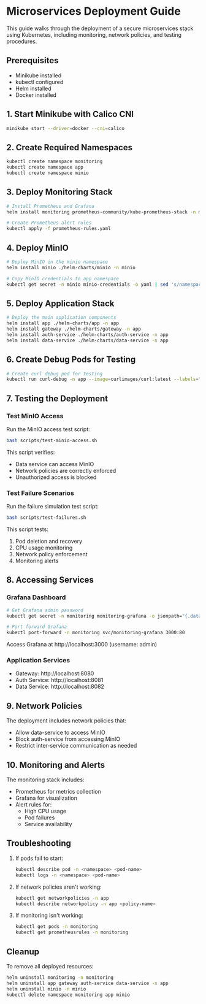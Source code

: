 # Microservices Deployment Guide

This guide walks through the deployment of a secure microservices stack using Kubernetes, including monitoring, network policies, and testing procedures.

## Prerequisites

- Minikube installed
- kubectl configured
- Helm installed
- Docker installed

## 1. Start Minikube with Calico CNI

```bash
minikube start --driver=docker --cni=calico
```

## 2. Create Required Namespaces

```bash
kubectl create namespace monitoring
kubectl create namespace app
kubectl create namespace minio
```

## 3. Deploy Monitoring Stack

```bash
# Install Prometheus and Grafana
helm install monitoring prometheus-community/kube-prometheus-stack -n monitoring --create-namespace

# Create Prometheus alert rules
kubectl apply -f prometheus-rules.yaml
```

## 4. Deploy MinIO

```bash
# Deploy MinIO in the minio namespace
helm install minio ./helm-charts/minio -n minio

# Copy MinIO credentials to app namespace
kubectl get secret -n minio minio-credentials -o yaml | sed 's/namespace: minio/namespace: app/' | kubectl apply -f -
```

## 5. Deploy Application Stack

```bash
# Deploy the main application components
helm install app ./helm-charts/app -n app
helm install gateway ./helm-charts/gateway -n app
helm install auth-service ./helm-charts/auth-service -n app
helm install data-service ./helm-charts/data-service -n app
```

## 6. Create Debug Pods for Testing

```bash
# Create curl debug pod for testing
kubectl run curl-debug -n app --image=curlimages/curl:latest --labels="app=data-service" --restart=Never -- sleep infinity
```

## 7. Testing the Deployment

### Test MinIO Access

Run the MinIO access test script:
```bash
bash scripts/test-minio-access.sh
```

This script verifies:
- Data service can access MinIO
- Network policies are correctly enforced
- Unauthorized access is blocked

### Test Failure Scenarios

Run the failure simulation test script:
```bash
bash scripts/test-failures.sh
```

This script tests:
1. Pod deletion and recovery
2. CPU usage monitoring
3. Network policy enforcement
4. Monitoring alerts

## 8. Accessing Services

### Grafana Dashboard
```bash
# Get Grafana admin password
kubectl get secret -n monitoring monitoring-grafana -o jsonpath="{.data.admin-password}" | base64 -d

# Port forward Grafana
kubectl port-forward -n monitoring svc/monitoring-grafana 3000:80
```
Access Grafana at http://localhost:3000 (username: admin)

### Application Services
- Gateway: http://localhost:8080
- Auth Service: http://localhost:8081
- Data Service: http://localhost:8082

## 9. Network Policies

The deployment includes network policies that:
- Allow data-service to access MinIO
- Block auth-service from accessing MinIO
- Restrict inter-service communication as needed

## 10. Monitoring and Alerts

The monitoring stack includes:
- Prometheus for metrics collection
- Grafana for visualization
- Alert rules for:
  - High CPU usage
  - Pod failures
  - Service availability

## Troubleshooting

1. If pods fail to start:
   ```bash
   kubectl describe pod -n <namespace> <pod-name>
   kubectl logs -n <namespace> <pod-name>
   ```

2. If network policies aren't working:
   ```bash
   kubectl get networkpolicies -n app
   kubectl describe networkpolicy -n app <policy-name>
   ```

3. If monitoring isn't working:
   ```bash
   kubectl get pods -n monitoring
   kubectl get prometheusrules -n monitoring
   ```

## Cleanup

To remove all deployed resources:
```bash
helm uninstall monitoring -n monitoring
helm uninstall app gateway auth-service data-service -n app
helm uninstall minio -n minio
kubectl delete namespace monitoring app minio
``` 